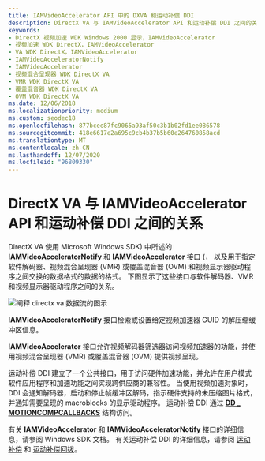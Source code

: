 ```yaml
---
title: IAMVideoAccelerator API 中的 DXVA 和运动补偿 DDI
description: DirectX VA 与 IAMVideoAccelerator API 和运动补偿 DDI 之间的关系
keywords:
- DirectX 视频加速 WDK Windows 2000 显示，IAMVideoAccelerator
- 视频加速 WDK DirectX，IAMVideoAccelerator
- VA WDK DirectX，IAMVideoAccelerator
- IAMVideoAcceleratorNotify
- IAMVideoAccelerator
- 视频混合呈现器 WDK DirectX VA
- VMR WDK DirectX VA
- 覆盖混音器 WDK DirectX VA
- OVM WDK DirectX VA
ms.date: 12/06/2018
ms.localizationpriority: medium
ms.custom: seodec18
ms.openlocfilehash: 877bcee87fc9065a93af50c3b1b02fd1ee086578
ms.sourcegitcommit: 418e6617e2a695c9cb4b37b5b60e264760858acd
ms.translationtype: MT
ms.contentlocale: zh-CN
ms.lasthandoff: 12/07/2020
ms.locfileid: "96809330"
---
```

# <a name="directx-va-relationship-to-iamvideoaccelerator-api-and-motion-compensation-ddi"></a>DirectX VA 与 IAMVideoAccelerator API 和运动补偿 DDI 之间的关系

DirectX VA 使用 Microsoft Windows SDK) 中所述的 **IAMVideoAcceleratorNotify** 和 **IAMVideoAccelerator** 接口 (， [以及用于指定](motion-compensation.md) 软件解码器、视频混合呈现器 (VMR) 或覆盖混音器 (OVM) 和视频显示器驱动程序之间交换的数据格式的数据的格式。 下图显示了这些接口与软件解码器、VMR 和视频显示器驱动程序之间的关系。

![阐释 directx va 数据流的图示](images/iamvideo.png)

**IAMVideoAcceleratorNotify** 接口检索或设置给定视频加速器 GUID 的解压缩缓冲区信息。

**IAMVideoAccelerator** 接口允许视频解码器筛选器访问视频加速器的功能，并使用视频混合呈现器 (VMR) 或覆盖混音器 (OVM) 提供视频呈现。

运动补偿 DDI 建立了一个公共接口，用于访问硬件加速功能，并允许在用户模式软件应用程序和加速功能之间实现跨供应商的兼容性。 当使用视频加速对象时，DDI 会通知解码器，启动和停止帧缓冲区解码，指示硬件支持的未压缩图片格式，并通知需要呈现的 macroblocks 的显示驱动程序。 运动补偿 DDI 通过 [**DD \_ MOTIONCOMPCALLBACKS**](/windows/win32/api/ddrawint/ns-ddrawint-dd_motioncompcallbacks) 结构访问。

有关 **IAMVideoAccelerator** 和 **IAMVideoAcceleratorNotify** 接口的详细信息，请参阅 Windows SDK 文档。 有关运动补偿 DDI 的详细信息，请参阅 [运动补偿](motion-compensation.md) 和 [运动补偿回拨](motion-compensation-callbacks.md)。

 

